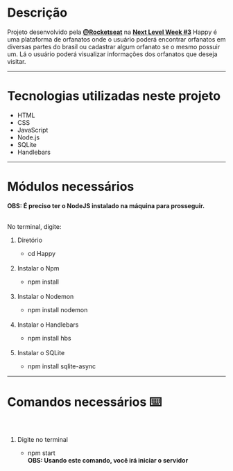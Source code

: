 <h1>Descrição </h1> 
Projeto desenvolvido pela <strong><a href="https://github.com/Rocketseat">@Rocketseat</a></strong> na <strong><a href="https://nextlevelweek.com/inscricao/2">Next Level Week #3</a></strong>
Happy é uma plataforma de orfanatos onde o usuário poderá encontrar orfanatos em diversas partes do brasil ou cadastrar algum orfanato se o mesmo possuir um. Lá o usuário poderá
visualizar informações dos orfanatos que deseja visitar.

<hr>

<h1>Tecnologias utilizadas neste projeto</h1>
<ul>
  <li>HTML</li>
  <li>CSS</li>
  <li>JavaScript</li>
  <li>Node.js</li>
  <li>SQLite</li>
  <li>Handlebars</li>
</ul>

<hr>

<h1>Módulos necessários </h1>
<strong>OBS: É preciso ter o NodeJS instalado na máquina para prosseguir.</strong>
<br>
<br>
<p>No terminal, digite:</p>
<ol>
  <li>Diretório</li>
  <ul>
    <li>cd Happy</li>
  </ul> 
  <br>
  <li>Instalar o Npm</li>
  <ul>
    <li>npm install</li>
  </ul>
  <br>
  <li>Instalar o Nodemon</li>
  <ul>
    <li>npm install nodemon</li>
  </ul> 
  <br>
  <li>Instalar o Handlebars</li>
  <ul>
    <li>npm install hbs</li>
  </ul> 
  <br>
  <li>Instalar o SQLite</li>
  <ul>
    <li>npm install sqlite-async</li>
  </ul> 
</ol>

<hr>

<h1>Comandos necessários ⌨️</h1>
<br>
<ol>
  <li>Digite no terminal</li>
  <ul>
    <li>npm start</li>
    <strong>OBS: Usando este comando, você irá iniciar o servidor</strong>
  </ul>
</ol>  

